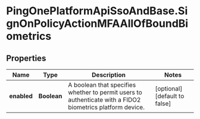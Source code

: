 # PingOnePlatformApiSsoAndBase.SignOnPolicyActionMFAAllOfBoundBiometrics

## Properties

Name | Type | Description | Notes
------------ | ------------- | ------------- | -------------
**enabled** | **Boolean** | A boolean that specifies whether to permit users to authenticate with a FIDO2 biometrics platform device. | [optional] [default to false]


